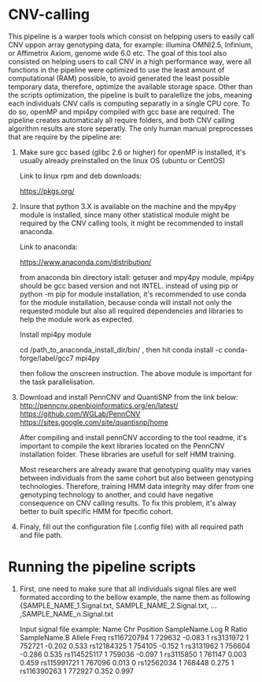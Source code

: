 # CNV-calling
This pipeline is a warper tools which consist on helpping users to easily call CNV uppon array genotyping data, for example: illumina OMNI2.5, Infinium, or Affimetrix Axiom, genome wide 6.0 etc. The goal of this tool also consisted on helping users to call CNV in a high performance way, were all functions in the pipeline were optimized to use the least amount of computational (RAM) possible, to avoid generated the least possible temporary data, therefore, optimize the available storage space. Other than the scripts optimization, the pipeline is built to paralellize the jobs, meaning each individuals CNV calls is computing separatly in a single CPU core. To do so, openMP and mpi4py compiled with gcc base are required. The pipeline creates automaticaly all require folders, and both CNV calling algorithm results are store seperatly. The only human manual preprocesses that are require by the pipeline are:

1) Make sure gcc based (glibc 2.6 or higher) for openMP is installed, it's usually already preinstalled on the linux OS (ubuntu or CentOS)

   Link to linux rpm and deb downloads:

   https://pkgs.org/

2) Insure that python 3.X is available on the machine and the mpy4py module is installed, since many other statistical module might be required by the CNV calling tools, it might be recommended to install anaconda. 

   Link to anaconda:

   https://www.anaconda.com/distribution/

   from anaconda bin directory istall: getuser and mpy4py module, mpi4py should be gcc based version and not INTEL. instead of using pip or python -m pip for module installation, it's recommended to use conda for the module installation, because conda will install not only the requested module but also all required dependencies and libraries to help the module work as expected.

   Install mpi4py module

   cd /path_to_anaconda_install_dir/bin/ , then hit
   conda install -c conda-forge/label/gcc7 mpi4py

   then follow the onscreen instruction. The above module is important for the task parallelisation.


3) Download and install PennCNV and QuantiSNP from the link below:
   http://penncnv.openbioinformatics.org/en/latest/
   https://github.com/WGLab/PennCNV
   https://sites.google.com/site/quantisnp/home

   After compiling and install pennCNV according to the tool readme, it's important to compile the kext libraries located on the    PennCNV installation folder. These libraries are usefull for self HMM training.

   Most researchers are already aware that genotyping quality may varies between individuals from the same cohort but also between genotyping technologies. Therefore, training HMM data integrity may difer from one genotyping technology to another, and could have negative consequence on CNV calling results. To fix this problem, it's alway better to built specific HMM for fpecific cohort. 

4) Finaly, fill out the configuration file (.config file) with all required path and file path.


# Running the pipeline scripts

1) First, one need to make sure that all individuals signal files are well formated according to the bellow example, the name them as following {SAMPLE_NAME_1.Signal.txt, SAMPLE_NAME_2.Signal.txt, ... ,SAMPLE_NAME_n.Signal.txt

   Input signal file example:
   Name	       Chr	Position	SampleName.Log R Ratio	 SampleName.B Allele Freq
   rs116720794	  1	    729632	      -0.083	                    1
   rs3131972	  1	    752721	      -0.202	                    0.533
   rs12184325	  1	    754105	      -0.152	                    1
   rs3131962	  1	    756604	      -0.286	                    0.535
   rs114525117	  1	    759036	      -0.097	                    1
   rs3115850	  1	    761147	       0.003	                    0.459
   rs115991721	  1	    767096	       0.013	                    0
   rs12562034	  1	    768448	       0.275	                    1
   rs116390263	  1	    772927	       0.352	                    0.997
   





